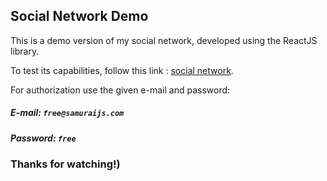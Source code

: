 ## Social Network Demo

This is a demo version of my social network, developed using the ReactJS library.

To test its capabilities, follow this link : [social network](https://neonrul.github.io/socialNetworkDemo).

For authorization use the given e-mail and password:

##### E-mail: `free@samuraijs.com`
##### Password: `free`

### Thanks for watching!)
